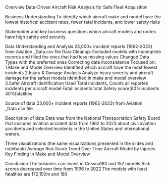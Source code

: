Overview
Data-Driven Aircraft Risk Analysis for Safe Fleet Acquisition

Business Understanding
To identify which aircraft make and model have the lowest historical accident rates, fewer fatal incidents, and lower safety risks

Stakeholder and key business questions
which aircraft models and routes have high safety and security

Data Understanding and Analysis
23,000+ incident reports (1962-2023) from Aviation _Data.csv file 
Data Cleanup:
Excluded models with incomplete records and filled the ones that had less missing values 
Changed Data Types with the preferred ones 
Correcting data inconsistence
Focused on:
1.Make and Model Overview
Identified which aircraft have the most fewest incidents
2.Injury & Damage Analysis
Analyze injury severity and aircraft damage for the safest models identified in make and model overview
3.Safer Aircraft identification
Used Total incidents, Counts all reported incidents per aircraft model
Fatal incidents total
Safety score(60%incidents 40%fatalities 

Source of data
23,000+ incident reports (1962-2023) from Aviation _Data.csv file 

Description of data
Data was from the National Transportation Safety Board that includes aviation accident data from 1962 to 2023 about civil aviation accidents and selected incidents in the United States and international waters.

Three visualizations (the same visualizations presented in the slides and notebook)
Average Risk Score Trend Over Time
Aircraft Model by Injuries
Key Finding In Make and Model Overview

Conclusion
The business can invest in Cessna180 and 152 models
Risk scores decreased over time from 1996 to 2022
The models with least fatalities are 172,150m and 180

